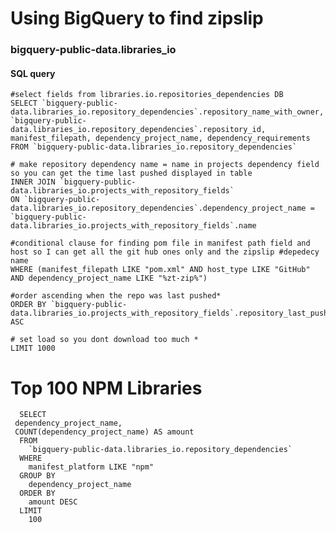    # Using BigQuery to find zipslip
   
   ### bigquery-public-data.libraries_io

#### SQL query
    #select fields from libraries.io.repositories_dependencies DB
    SELECT `bigquery-public-data.libraries_io.repository_dependencies`.repository_name_with_owner, `bigquery-public-data.libraries_io.repository_dependencies`.repository_id, manifest_filepath, dependency_project_name, dependency_requirements  
    FROM `bigquery-public-data.libraries_io.repository_dependencies`

    # make repository dependency name = name in projects dependency field so you can get the time last pushed displayed in table 
    INNER JOIN `bigquery-public-data.libraries_io.projects_with_repository_fields`
    ON `bigquery-public-data.libraries_io.repository_dependencies`.dependency_project_name = `bigquery-public-data.libraries_io.projects_with_repository_fields`.name
    
    #conditional clause for finding pom file in manifest path field and host so I can get all the git hub ones only and the zipslip #depedecy name
    WHERE (manifest_filepath LIKE "pom.xml" AND host_type LIKE "GitHub" 
    AND dependency_project_name LIKE "%zt-zip%") 

    #order ascending when the repo was last pushed*
    ORDER BY `bigquery-public-data.libraries_io.projects_with_repository_fields`.repository_last_pushed_timestamp ASC
    
    # set load so you dont download too much *
    LIMIT 1000

# Top 100 NPM Libraries
      SELECT
     dependency_project_name,
     COUNT(dependency_project_name) AS amount
      FROM
        `bigquery-public-data.libraries_io.repository_dependencies`
      WHERE
        manifest_platform LIKE "npm"
      GROUP BY
        dependency_project_name
      ORDER BY
        amount DESC  
      LIMIT
        100
